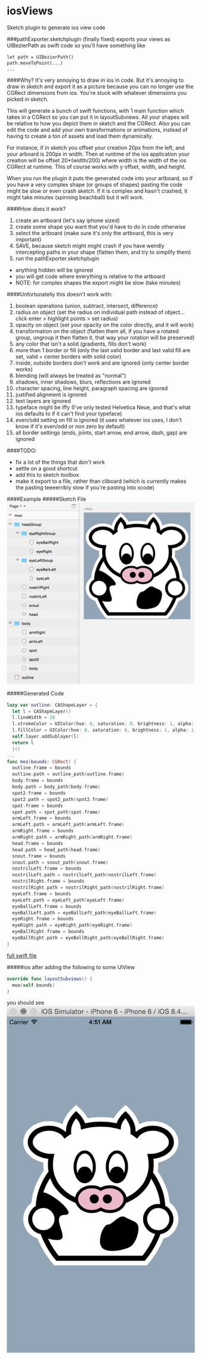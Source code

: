 iosViews
========

Sketch plugin to generate ios view code

###pathExporter.sketchplugin (finally fixed)
exports your views as UIBezierPath as swift code
so you'll have something like

    let path = UIBezierPath()
    path.moveToPoint(...)
    ...

####Why?
It's very annoying to draw in ios in code. But it's annoying to draw in sketch and export it as a picture because you can no longer use the CGRect dimensions from ios. You're stuck with whatever dimensions you picked in sketch.

This will generate a bunch of swift functions, with 1 main function which takes in a CGRect so you can put it in layoutSubviews. All your shapes will be relative to how you depict them in sketch and the CGRect. Also you can edit the code and add your own transformations or animations, instead of having to create a ton of assets and load them dynamically.

For instance, if in sketch you offset your creation 20px from the left, and your arboard is 200px in width. Then at runtime of the ios application your creation will be offset 20*(width/200) where width is the width of the ios CGRect at runtime. This of course works with y offset, width, and height.

When you run the plugin it puts the generated code into your artboard, so if you have a very complex shape (or groups of shapes) pasting the code might be slow or even crash sketch. If it is complex and hasn't crashed, it might take minutes (spinning beachball) but it will work.


####How does it work?
1. create an artboard (let's say iphone sized)
1. create some shape you want that you'd have to do in code otherwise
1. select the artboard (make sure it's only the artboard, this is very important)
1. SAVE, because sketch might might crash if you have weirdly intercepting paths in your shape (flatten them, and try to simplify them)
1. run the pathExporter.sketchplugin
  - anything hidden will be ignored
  - you will get code where everything is relative to the artboard
  - NOTE: for complex shapes the export might be slow (take minutes)

####Unfortunatelly this doesn't work with:
1. boolean operations (union, subtract, intersect, difference)
1. radius on object (set the radius on individual path instead of object... click enter > highlight points > set radius)
1. opacity on object (set your opacity on the color directly, and it will work)
1. transformation on the object (flatten them all, if you have a rotated group, ungroup it then flatten it, that way your rotation will be preserved)
1. any color that isn't a solid (gradients, fills don't work)
1. more than 1 border or fill (only the last valid border and last valid fill are set, valid = center borders with solid color)
1. inside, outside borders don't work and are ignored (only center border works)
1. blending (will always be treated as "normal")
1. shadows, inner shadows, blurs, reflections are ignored
1. character spacing, line height, paragraph spacing are ignored
1. justified alignment is ignored
1. text layers are ignored
1. typeface might be iffy (I've only tested Helvetica Neue, and that's what ios defaults to if it can't find your typeface)
1. even/odd setting on fill is ignored (it uses whatever ios uses, I don't know if it's even/odd or non zero by default)
1. all border settings (ends, joints, start arrow, end arrow, dash, gap) are ignored

####TODO:
- fix a lot of the things that don't work
- settle on a good shortcut
- add this to sketch toolbox
- make it export to a file, rather than cliboard (which is currently makes the pasting teeeerribly slow if you're pasting into xcode)

####Example
#####Sketch File
![moo png](https://github.com/Charimon/iosViews/blob/master/moo_sketch.png?raw=true "moo_sketch.png")

#####Generated Code
```swift
lazy var outline: CAShapeLayer = {
  let l = CAShapeLayer()
  l.lineWidth = 28
  l.strokeColor = UIColor(hue: 0, saturation: 0, brightness: 1, alpha: 1).CGColor
  l.fillColor = UIColor(hue: 0, saturation: 0, brightness: 1, alpha: 1).CGColor
  self.layer.addSublayer(l)
  return l
  }()
...
func moo(bounds: CGRect) {
  outline.frame = bounds
  outline.path = outline_path(outline.frame)
  body.frame = bounds
  body.path = body_path(body.frame)
  spot2.frame = bounds
  spot2.path = spot2_path(spot2.frame)
  spot.frame = bounds
  spot.path = spot_path(spot.frame)
  armLeft.frame = bounds
  armLeft.path = armLeft_path(armLeft.frame)
  armRight.frame = bounds
  armRight.path = armRight_path(armRight.frame)
  head.frame = bounds
  head.path = head_path(head.frame)
  snout.frame = bounds
  snout.path = snout_path(snout.frame)
  nostrilLeft.frame = bounds
  nostrilLeft.path = nostrilLeft_path(nostrilLeft.frame)
  nostrilRight.frame = bounds
  nostrilRight.path = nostrilRight_path(nostrilRight.frame)
  eyeLeft.frame = bounds
  eyeLeft.path = eyeLeft_path(eyeLeft.frame)
  eyeBallLeft.frame = bounds
  eyeBallLeft.path = eyeBallLeft_path(eyeBallLeft.frame)
  eyeRight.frame = bounds
  eyeRight.path = eyeRight_path(eyeRight.frame)
  eyeBallRight.frame = bounds
  eyeBallRight.path = eyeBallRight_path(eyeBallRight.frame)
}
```
[full swift file](../moo.swift)

#####ios
after adding the following to some UIView
```swift
override func layoutSubviews() {
  moo(self.bounds)
}
```
you should see
![moo_ios png](https://github.com/Charimon/iosViews/blob/master/moo_iphone.png?raw=true "moo_iphone.png")

